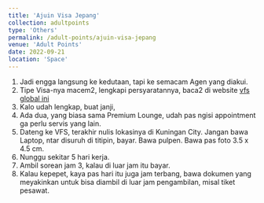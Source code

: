 ```yaml
---
title: 'Ajuin Visa Jepang'
collection: adultpoints
type: 'Others'
permalink: /adult-points/ajuin-visa-jepang
venue: 'Adult Points'
date: 2022-09-21
location: 'Space'
---
```


1. Jadi engga langsung ke kedutaan, tapi ke semacam Agen yang diakui.
2. Tipe Visa-nya macem2, lengkapi persyaratannya, baca2 di website [vfs global ini](https://visa.vfsglobal.com/idn/en/jpn/)
3. Kalo udah lengkap, buat janji,
4. Ada dua, yang biasa sama Premium Lounge, udah pas ngisi appointment ga perlu servis yang lain.
5. Dateng ke VFS, terakhir nulis lokasinya di Kuningan City. Jangan bawa Laptop, ntar disuruh di titipin, bayar. Bawa pulpen. Bawa pas foto 3.5 x 4.5 cm.
6. Nunggu sekitar 5 hari kerja.
7. Ambil sorean jam 3, kalau di luar jam itu bayar.
8. Kalau kepepet, kaya pas hari itu juga jam terbang, bawa dokumen yang meyakinkan untuk bisa diambil di luar jam pengambilan, misal tiket pesawat.

